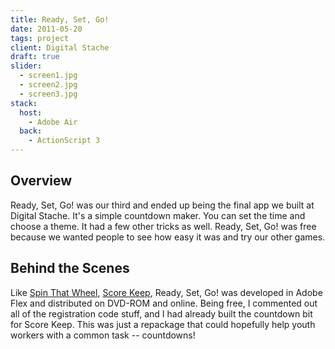 ```yaml
---
title: Ready, Set, Go!
date: 2011-05-20
tags: project
client: Digital Stache
draft: true
slider:
  - screen1.jpg
  - screen2.jpg
  - screen3.jpg
stack:
  host:
    - Adobe Air
  back:
    - ActionScript 3
---
```


## Overview

Ready, Set, Go! was our third and ended up being the final app we built at Digital Stache. It's a simple countdown maker. You can set the time and choose a theme. It had a few other tricks as well. Ready, Set, Go! was free because we wanted people to see how easy it was and try our other games.

## Behind the Scenes

Like [Spin That Wheel](/projects/spin-that-wheel), [Score Keep](/projects/score-keep), Ready, Set, Go! was developed in Adobe Flex and distributed on DVD-ROM and online. Being free, I commented out all of the registration code stuff, and I had already built the countdown bit for Score Keep. This was just a repackage that could hopefully help youth workers with a common task -- countdowns!